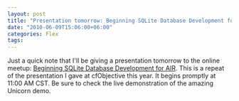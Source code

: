 ```yaml
---
layout: post
title: "Presentation tomorrow: Beginning SQLite Database Development for AIR"
date: "2010-06-09T15:06:00+06:00"
categories: Flex 
tags: 
---
```


Just a quick note that I'll be giving a presentation tomorrow to the online meetup: <a href="http://www.meetup.com/coldfusionmeetup/calendar/13726129/">Beginning SQLite Database Development for AIR</a>. This is a repeat of the presentation I gave at cfObjective this year. It begins promptly at 11:00 AM CST. Be sure to check the live demonstration of the amazing Unicorn demo.